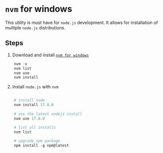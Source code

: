 # `nvm` for windows

This utility is must have for `node.js` development. It allows for installation of multiple `node.js` distributions.

## Steps

1. Download and install [`nvm for windows`](https://github.com/coreybutler/nvm-windows/releases) 

``` ps1
    nvm -v
    nvm list
    nvm use
    nvm install
```

2. Install `node.js` with `nvm`

```ps1
    
    # install node
    nvm install 17.8.0
    
    # use the latest nodejs install
    nvm use 17.8.0
    
    # list all installs
    nvm list

    # upgrade npm package
    npm install -g npm@latest
```
